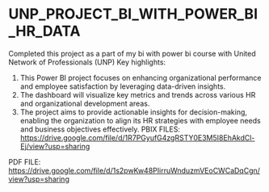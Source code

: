 # UNP_PROJECT_BI_WITH_POWER_BI_HR_DATA
Completed this project as a part of my bi with power bi course with United Network of Professionals (UNP)
Key highlights:
1. This Power BI project focuses on enhancing organizational performance and employee satisfaction by leveraging data-driven insights.
2. The dashboard will visualize key metrics and trends across various HR and organizational development areas.
3. The project aims to provide actionable insights for decision-making, enabling the organization to align its HR strategies with employee needs and business objectives effectively.
PBIX FILES: https://drive.google.com/file/d/1R7PGyufG4zgRSTY0E3M5I8EhAkdCl-Ej/view?usp=sharing

PDF FILE: https://drive.google.com/file/d/1s2pwKw48PIirruWnduzmVEoCWCaDqCgn/view?usp=sharing

